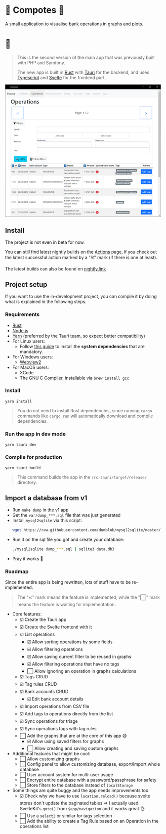 # 🍎 Compotes 🍏

A small application to visualise bank operations in graphs and plots.

# 🧮

> This is the second version of the main app that was previously built with PHP and Symfony.
>
> The new app is built in [Rust](https://www.rust-lang.org/) with [Tauri](https://tauri.studio/) for the backend, and uses [Typescript](https://www.typescriptlang.org/) and [Svelte](https://svelte.dev/) for the frontend part.

![App screenshot](docs/capture1.png)

## Install

The project is not even in beta for now.

You can still find latest nightly builds on the [Actions](https://github.com/Orbitale/Compotes/actions) page, if you check out the latest successful action marked by a "☑️" mark (if there is one at least).

The latest builds can also be found on [nightly.link](https://nightly.link/Orbitale/Compotes/workflows/main.yaml/rewrite)

## Project setup

If you want to use the in-development project, you can compile it by doing what is explained in the following steps.

### Requirements

- [Rust](https://www.rust-lang.org/tools/install)
- [Node.js](https://nodejs.org/en/download/)
- [Yarn](https://yarnpkg.com/getting-started/install) (preferred by the Tauri team, so expect better compatibility)
- For Linux users:
  - Follow [this guide](https://tauri.studio/docs/getting-started/setting-up-linux#1-system-dependencies) to install the **system dependencies** that are mandatory.
- For Windows users:
  - [Webview2](https://developer.microsoft.com/en-us/microsoft-edge/webview2/#download-section)
- For MacOS users:
  - XCode
  - The GNU C Compiler, installable via `brew install gcc`

### Install

```
yarn install
```

> You do not need to install Rust dependencies, since running `cargo` commands like `cargo run` will automatically download and compile dependencies.

### Run the app in dev mode

```
yarn tauri dev
```

### Compile for production

```
yarn tauri build
```

> This command builds the app in the `src-tauri/target/release/` directory.

## Import a database from v1

- Run `make dump` in the v1 app
- Get the `var/dump_***.sql` file that was just generated
- Install `mysql2sqlite` via this script:
  ```bash
  wget https://raw.githubusercontent.com/dumblob/mysql2sqlite/master/mysql2sqlite
  ```
- Run it on the sql file you got and create your database:
  ```bash
  ./mysql2sqlite dump_***.sql | sqlite3 data.db3
  ```
- Pray it works 🙏

### Roadmap

Since the entire app is being rewritten, lots of stuff have to be re-implemented.

> The "☑️" mark means the feature is implemented, while the "⬜️" mark means the feature is waiting for implementation.

- Core features:
  - ☑️ Create the Tauri app
  - ☑️ Create the Svelte frontend with it
  - ☑️ List operations
    - ☑️ Allow sorting operations by some fields
    - ☑️ Allow filtering operations
    - ☑️ Allow saving current filter to be reused in graphs
    - ☑️ Allow filtering operations that have no tags
    - ⬜️ Allow ignoring an operation in graphs calculations
  - ☑️ Tags CRUD
  - ☑️ Tag rules CRUD
  - ☑️ Bank accounts CRUD
    - ☑️ Edit bank account details
  - ☑️ Import operations from CSV file
  - ☑️ Add tags to operations directly from the list
  - ☑️ Sync operations for triage
  - ☑️ Sync operations tags with tag rules
  - ⬜️ Add the graphs that are at the core of this app 😅
    - ☑️ Allow using saved filters for graphs
    - ⬜️ Allow creating and saving custom graphs
- Additional features that might be cool:
  - ⬜️ Allow customizing graphs
  - ⬜️ Config panel to allow customizing database, export/import whole database
  - ⬜️ User account system for multi-user usage
  - ⬜️ Encrypt entire database with a password/passphrase for safety
  - ⬜️ Store filters to the database instead of `localStorage`
- Some things are quite buggy and the app needs improvements too:
  - ☑️ Check why we have to use `location.reload()` because svelte stores don't update the paginated tables => I actually used SvelteKit's `goto()` from `$app/navigation` and it works great 👌
  - ⬜️ Use a `select2` or similar for tags selection
  - ⬜️ Add the ability to create a Tag Rule based on an Operation in the operations list
